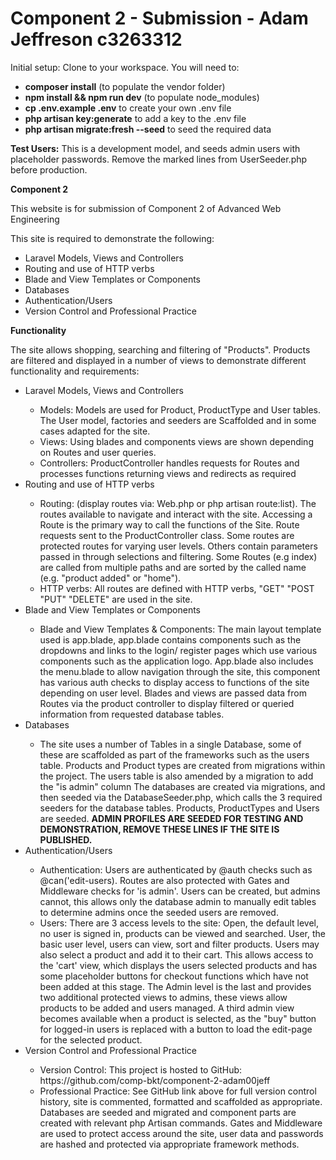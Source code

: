 # Component 2 - Submission - Adam Jeffreson c3263312

<p>
Initial setup: Clone to your workspace. You will need to:
</p>
<ul>
<li><b>composer install</b> (to populate the vendor folder)</li>
<li><b>npm install && npm run dev</b> (to populate node_modules)</li>
<li><b>cp .env.example .env</b> to create your own .env file</li>
<li><b>php artisan key:generate</b> to add a key to the .env file</li>
<li><b>php artisan migrate:fresh --seed</b> to seed the required data</li>
</ul>
<p><b>Test Users:</b> This is a development model, and seeds admin users with placeholder passwords.
Remove the marked lines from UserSeeder.php before production.</p>
<p>
<b>Component 2</b>
<p>This website is for submission of Component 2 of Advanced Web Engineering</p>
<p>This site is required to demonstrate the following:
<ul>
<li>Laravel Models, Views and Controllers</li>
<li>Routing and use of HTTP verbs</li>
<li>Blade and View Templates or Components</li>
<li>Databases</li>
<li>Authentication/Users</li>
<li>Version Control and Professional Practice</li>
</ul></p>

<b>Functionality</b>
<p>The site allows shopping, searching and filtering of "Products". Products are filtered and displayed in a number of views to demonstrate different functionality and requirements:<br>
<ul>
<li>Laravel Models, Views and Controllers</li>
<ul>
<li>Models: Models are used for Product, ProductType and User tables. The User model, factories and seeders are Scaffolded and in some cases adapted for the site.</li>
<li>Views: Using blades and components views are shown depending on Routes and user queries.</li>
<li>Controllers: ProductController handles requests for Routes and processes functions returning views and redirects as required</li>
</ul>
<li>Routing and use of HTTP verbs</li>
<ul>
<li>Routing: (display routes via: Web.php or php artisan route:list). The routes available to navigate and interact with the site. Accessing a Route is the primary way to call the functions of the Site. 
Route requests sent to the ProductController class. Some routes are protected routes for varying user levels. Others contain parameters passed in through selections and filtering.
Some Routes (e.g index) are called from multiple paths and are sorted by the called name (e.g. "product added" or "home").</li>
<li>HTTP verbs: All routes are defined with HTTP verbs, "GET" "POST "PUT" "DELETE" are used in the site. </li>
</ul>
<li>Blade and View Templates or Components</li>
<ul>
<li>Blade and View Templates & Components: The main layout template used is app.blade, app.blade contains components such as the dropdowns and links to the login/ register pages which use various components such as the application logo.
App.blade also includes the menu.blade to allow navigation through the site, this component has various auth checks to display access to functions of the site depending on user level.
Blades and views are passed data from Routes via the product controller to display filtered or queried information from requested database tables.</li>
</ul>
<li>Databases</li>
<ul>
<li>The site uses a number of Tables in a single Database, some of these are scaffolded as part of the frameworks such as the users table. Products and Product types are created from migrations within the project. The users table is also amended by a migration to add the "is admin" column
The databases are created via migrations, and then seeded via the DatabaseSeeder.php, which calls the 3 required seeders for the database tables. Products, ProductTypes and Users are seeded. <b>ADMIN PROFILES ARE SEEDED FOR TESTING AND DEMONSTRATION, REMOVE THESE LINES IF THE SITE IS PUBLISHED.</b></li>
</ul>
<li>Authentication/Users</li>
<ul>
<li>Authentication: Users are authenticated by @auth checks such as @can('edit-users). Routes are also protected with Gates and Middleware checks for 'is admin'. Users can be created, but admins cannot, this allows only the database admin to manually edit tables to determine admins once the seeded users are removed.</li>
<li>Users: There are 3 access levels to the site: Open, the default level, no user is signed in, products can be viewed and searched. User, the basic user level, users can view, sort and filter products.
Users may also select a product and add it to their cart. This allows access to the 'cart' view, which displays the users selected products and has some placeholder buttons for checkout functions which have not been added at this stage.
The Admin level is the last and provides two additional protected views to admins, these views allow products to be added and users managed. A third admin view becomes available when a product is selected, as the "buy" button for logged-in users
is replaced with a button to load the edit-page for the selected product.</li>
</ul>
<li>Version Control and Professional Practice</li>
<ul>
<li>Version Control: This project is hosted to GitHub: https://github.com/comp-bkt/component-2-adam00jeff</li>
<li>Professional Practice: See GitHub link above for full version control history, site is commented, formatted and scaffolded as appropriate.
Databases are seeded and migrated and component parts are created with relevant php Artisan commands. Gates and Middleware are used to protect access around the site, user data and passwords are hashed and protected via appropriate framework methods.</li>
</ul>
</ul>
